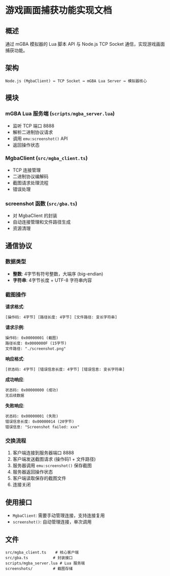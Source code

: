 # 游戏画面捕获功能实现文档

## 概述

通过 mGBA 模拟器的 Lua 脚本 API 与 Node.js TCP Socket 通信，实现游戏画面捕获功能。

## 架构

```
Node.js (MgbaClient) ↔ TCP Socket ↔ mGBA Lua Server ↔ 模拟器核心
```

## 模块

### mGBA Lua 服务端 (`scripts/mgba_server.lua`)
- 监听 TCP 端口 8888
- 解析二进制协议请求
- 调用 `emu:screenshot()` API
- 返回操作状态

### MgbaClient (`src/mgba_client.ts`)
- TCP 连接管理
- 二进制协议编解码
- 截图请求处理流程
- 错误处理

### screenshot 函数 (`src/gba.ts`)
- 对 MgbaClient 的封装
- 自动连接管理和文件路径生成
- 资源清理

## 通信协议

### 数据类型
- **整数**: 4字节有符号整数，大端序 (big-endian)
- **字符串**: 4字节长度 + UTF-8 字符串内容

### 截图操作

**请求格式**:
```
[操作码: 4字节] [路径长度: 4字节] [文件路径: 变长字符串]
```

**请求示例**:
```
操作码: 0x00000001 (截图)
路径长度: 0x0000000F (15字节)
文件路径: "./screenshot.png"
```

**响应格式**:
```
[状态码: 4字节] [错误信息长度: 4字节] [错误信息: 变长字符串]
```

**成功响应**:
```
状态码: 0x00000000 (成功)
无后续数据
```

**失败响应**:
```
状态码: 0x00000001 (失败)
错误信息长度: 0x00000014 (20字节)
错误信息: "Screenshot failed: xxx"
```

### 交换流程
1. 客户端连接到服务器端口 8888
2. 客户端发送截图请求 (操作码1 + 文件路径)
3. 服务器调用 `emu:screenshot()` 保存截图
4. 服务器返回操作状态
5. 客户端读取保存的截图文件
6. 连接关闭

## 使用接口

- `MgbaClient`: 需要手动管理连接，支持连接复用
- `screenshot()`: 自动管理连接，单次调用

## 文件

```
src/mgba_client.ts    # 核心客户端
src/gba.ts           # 封装接口
scripts/mgba_server.lua # Lua 服务端
screenshots/         # 截图存储
```